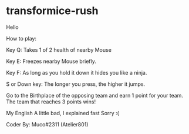 # transformice-rush

Hello


How to play:

Key Q: Takes 1 of 2 health of nearby Mouse

Key E: Freezes nearby Mouse briefly.

Key F: As long as you hold it down it hides you like a ninja.

S or Down key: The longer you press, the higher it jumps.

Go to the Birthplace of the opposing team and earn 1 point for your team. The team that reaches 3 points wins!


My English A little bad, I explained fast Sorry :(

Coder By: Muco#2311 (Atelier801)
